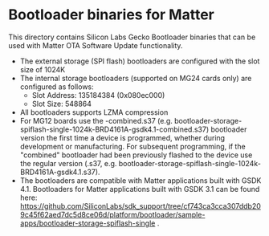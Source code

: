 # Bootloader binaries for Matter

This directory contains Silicon Labs Gecko Bootloader binaries that can be used with Matter OTA Software Update functionality.

- The external storage (SPI flash) bootloaders are configured with the slot size of 1024K 
- The internal storage bootloaders (supported on MG24 cards only) are configured as follows:
  - Slot Address: 135184384 (0x080ec000)
  - Slot Size: 548864
- All bootloaders supports LZMA compression
- For MG12 boards use the <name>-combined.s37 (e.g. bootloader-storage-spiflash-single-1024k-BRD4161A-gsdk4.1-combined.s37) bootloader version the first time a device is programmed, whether during development or manufacturing. For subsequent programming, if the "combined" bootloader had been previously flashed to the device use the regular version (<name>.s37, e.g. bootloader-storage-spiflash-single-1024k-BRD4161A-gsdk4.1.s37). 
- The bootloaders are compatible with Matter applications built with GSDK 4.1. Bootloaders for Matter applications built with GSDK 3.1 can be found here: https://github.com/SiliconLabs/sdk_support/tree/cf743ca3cca307ddb209c45f62aed7dc5d8ce06d/platform/bootloader/sample-apps/bootloader-storage-spiflash-single .


